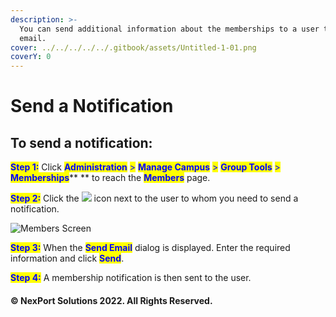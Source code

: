 ```yaml
---
description: >-
  You can send additional information about the memberships to a user through an
  email.
cover: ../../../../../.gitbook/assets/Untitled-1-01.png
coverY: 0
---
```


# Send a Notification

## **To send a notification:**

<mark style="color:blue;">**Step 1:**</mark>  Click <mark style="color:blue;">**Administration**</mark> <mark style="color:blue;"></mark><mark style="color:blue;">></mark> <mark style="color:blue;"></mark><mark style="color:blue;">**Manage Campus**</mark> <mark style="color:blue;"></mark><mark style="color:blue;">></mark> <mark style="color:blue;"></mark><mark style="color:blue;">**Group Tools**</mark> <mark style="color:blue;"></mark><mark style="color:blue;">></mark> <mark style="color:blue;"></mark><mark style="color:blue;">**Memberships**</mark>** ** to reach the <mark style="color:blue;">**Members**</mark> page.

<mark style="color:blue;">**Step 2:**</mark>  Click the ![](https://www.nexportcampus.com/Content/Guides/aweb/Content/Resources/Images/Common\_Screens\_Icons/Email.png) icon next to the user to whom you need to send a notification.

![Members Screen](https://www.nexportcampus.com/Content/Guides/aweb/Content/Resources/Images/GT\_Membership/Member\_Email\_550x151.png)

<mark style="color:blue;">**Step 3:**</mark>  When the <mark style="color:blue;">**Send Email**</mark> dialog is displayed. Enter the required information and click <mark style="color:blue;">**Send**</mark>.

<mark style="color:blue;">**Step 4:**</mark>  A membership notification is then sent to the user.

#### © NexPort Solutions 2022. All Rights Reserved.
